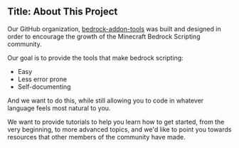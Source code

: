 Title: About This Project
---
Our GitHub organization, [bedrock-addon-tools](https://github.com/bedrock-addon-tools) was built and designed in order to encourage the growth of the Minecraft Bedrock Scripting community.

Our goal is to provide the tools that make bedrock scripting:
* Easy
* Less error prone
* Self-documenting

And we want to do this, while still allowing you to code in whatever language feels most natural to you.

We want to provide tutorials to help you learn how to get started, from the very beginning, to more advanced topics, and we'd like to point you towards resources that other members of the community have made.
